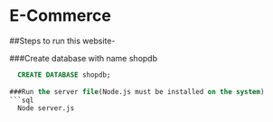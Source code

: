 # E-Commerce

##Steps to run this website-
  
###Create database with name shopdb
```sql
  CREATE DATABASE shopdb;
  
###Run the server file(Node.js must be installed on the system)
```sql
  Node server.js
